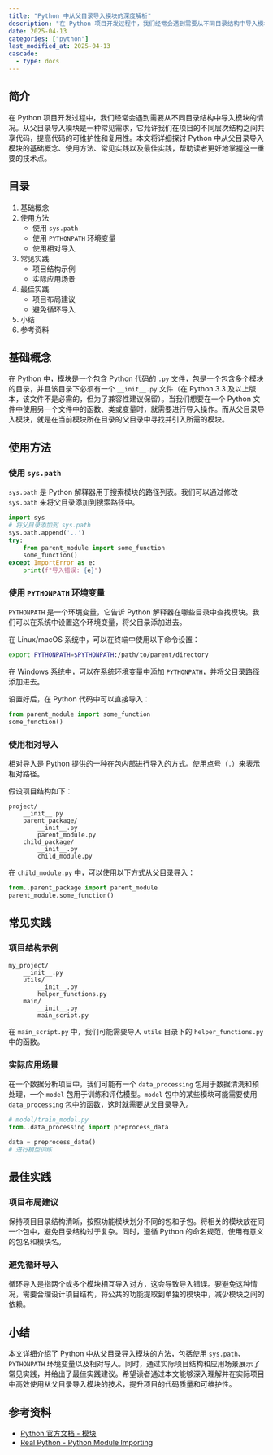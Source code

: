```yaml
---
title: "Python 中从父目录导入模块的深度解析"
description: "在 Python 项目开发过程中，我们经常会遇到需要从不同目录结构中导入模块的情况。从父目录导入模块是一种常见需求，它允许我们在项目的不同层次结构之间共享代码，提高代码的可维护性和复用性。本文将详细探讨 Python 中从父目录导入模块的基础概念、使用方法、常见实践以及最佳实践，帮助读者更好地掌握这一重要的技术点。"
date: 2025-04-13
categories: ["python"]
last_modified_at: 2025-04-13
cascade:
  - type: docs
---
```


<!-- more -->

## 简介
在 Python 项目开发过程中，我们经常会遇到需要从不同目录结构中导入模块的情况。从父目录导入模块是一种常见需求，它允许我们在项目的不同层次结构之间共享代码，提高代码的可维护性和复用性。本文将详细探讨 Python 中从父目录导入模块的基础概念、使用方法、常见实践以及最佳实践，帮助读者更好地掌握这一重要的技术点。

## 目录
1. 基础概念
2. 使用方法
    - 使用 `sys.path`
    - 使用 `PYTHONPATH` 环境变量
    - 使用相对导入
3. 常见实践
    - 项目结构示例
    - 实际应用场景
4. 最佳实践
    - 项目布局建议
    - 避免循环导入
5. 小结
6. 参考资料

## 基础概念
在 Python 中，模块是一个包含 Python 代码的 `.py` 文件，包是一个包含多个模块的目录，并且该目录下必须有一个 `__init__.py` 文件（在 Python 3.3 及以上版本，该文件不是必需的，但为了兼容性建议保留）。当我们想要在一个 Python 文件中使用另一个文件中的函数、类或变量时，就需要进行导入操作。而从父目录导入模块，就是在当前模块所在目录的父目录中寻找并引入所需的模块。

## 使用方法

### 使用 `sys.path`
`sys.path` 是 Python 解释器用于搜索模块的路径列表。我们可以通过修改 `sys.path` 来将父目录添加到搜索路径中。

```python
import sys
# 将父目录添加到 sys.path
sys.path.append('..')
try:
    from parent_module import some_function
    some_function()
except ImportError as e:
    print(f"导入错误: {e}")
```

### 使用 `PYTHONPATH` 环境变量
`PYTHONPATH` 是一个环境变量，它告诉 Python 解释器在哪些目录中查找模块。我们可以在系统中设置这个环境变量，将父目录添加进去。

在 Linux/macOS 系统中，可以在终端中使用以下命令设置：
```bash
export PYTHONPATH=$PYTHONPATH:/path/to/parent/directory
```

在 Windows 系统中，可以在系统环境变量中添加 `PYTHONPATH`，并将父目录路径添加进去。

设置好后，在 Python 代码中可以直接导入：
```python
from parent_module import some_function
some_function()
```

### 使用相对导入
相对导入是 Python 提供的一种在包内部进行导入的方式。使用点号（`.`）来表示相对路径。

假设项目结构如下：
```
project/
    __init__.py
    parent_package/
        __init__.py
        parent_module.py
    child_package/
        __init__.py
        child_module.py
```

在 `child_module.py` 中，可以使用以下方式从父目录导入：
```python
from..parent_package import parent_module
parent_module.some_function()
```

## 常见实践

### 项目结构示例
```
my_project/
    __init__.py
    utils/
        __init__.py
        helper_functions.py
    main/
        __init__.py
        main_script.py
```

在 `main_script.py` 中，我们可能需要导入 `utils` 目录下的 `helper_functions.py` 中的函数。

### 实际应用场景
在一个数据分析项目中，我们可能有一个 `data_processing` 包用于数据清洗和预处理，一个 `model` 包用于训练和评估模型。`model` 包中的某些模块可能需要使用 `data_processing` 包中的函数，这时就需要从父目录导入。

```python
# model/train_model.py
from..data_processing import preprocess_data

data = preprocess_data()
# 进行模型训练
```

## 最佳实践

### 项目布局建议
保持项目目录结构清晰，按照功能模块划分不同的包和子包。将相关的模块放在同一个包中，避免目录结构过于复杂。同时，遵循 Python 的命名规范，使用有意义的包名和模块名。

### 避免循环导入
循环导入是指两个或多个模块相互导入对方，这会导致导入错误。要避免这种情况，需要合理设计项目结构，将公共的功能提取到单独的模块中，减少模块之间的依赖。

## 小结
本文详细介绍了 Python 中从父目录导入模块的方法，包括使用 `sys.path`、`PYTHONPATH` 环境变量以及相对导入。同时，通过实际项目结构和应用场景展示了常见实践，并给出了最佳实践建议。希望读者通过本文能够深入理解并在实际项目中高效使用从父目录导入模块的技术，提升项目的代码质量和可维护性。

## 参考资料
- [Python 官方文档 - 模块](https://docs.python.org/zh-cn/3/tutorial/modules.html)
- [Real Python - Python Module Importing](https://realpython.com/absolute-vs-relative-python-imports/)
